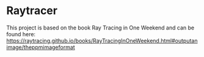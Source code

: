 # Raytracer

This project is based on the book Ray Tracing in One Weekend and can be found here:
https://raytracing.github.io/books/RayTracingInOneWeekend.html#outputanimage/theppmimageformat
